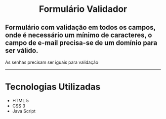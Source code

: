 <h1 align="center"> Formulário Validador </h1>

<h2>Formulário com validação em todos os campos, onde é necessário um mínimo de caracteres, o campo de e-mail precisa-se de um domínio para ser válido.</h2>

<p>As senhas precisam ser iguais para validação</p>

---

# Tecnologias Utilizadas

- HTML 5
- CSS 3
- Java Script
